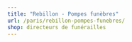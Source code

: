 ```yaml
---
title: "Rebillon - Pompes funèbres"
url: /paris/rebillon-pompes-funebres/
shop: directeurs de funérailles
---
```

